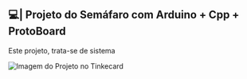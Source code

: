 ## 💻| Projeto do Semáfaro com Arduino + Cpp + ProtoBoard

  Este projeto, trata-se de sistema 

![Imagem do Projeto no Tinkecard](https://github.com/user-attachments/assets/49206bc0-7cde-4ada-b7f5-ab6e50eed3be)
